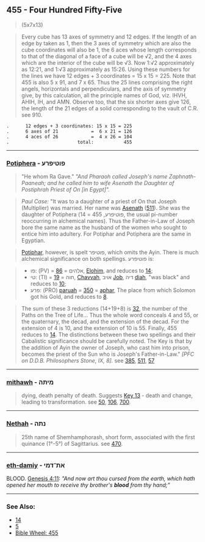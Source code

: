 ## 455 - Four Hundred Fifty-Five
> (5x7x13)

> Every cube has 13 axes of symmetry and 12 edges. If the length of an edge by taken as 1, then the 3 axes of symmetry which are also the cube coordinates will also be 1, the 6 aces whose length corresponds to that of the diagonal of a face of a cube will be √2, and the 4 axes which are the interior of the cube will be √3. Now 1:√2 approximately as 12:21, and 1:√3 approximately as 15:26. Using these numbers for the lines we have 12 edges + 3 coordinates = 15 x 15 = 225. Note that 455 is also 5 x 91, and 7 x 65. Thus the 25 lines comprising the right angels, horizontals and perpendiculars, and the axis of symmetry give, by this calculation, all the principle names of God, viz. IHVH, AHIH, IH, and AMN. Observe too, that the six shorter axes give 126, the length of the 21 edges of a solid corresponding to the vault of C.R. see 910.

    .      12 edges + 3 coordinates: 15 x 15 = 225
    .      6 axes of 21            =  6 x 21 = 126
    .      4 aces of 26            =  4 x 26 = 104
    .                         total:           455

---

### [Potiphera](/keys/PVTIPRO) - פוטיפרע
> "He whom Ra Gave." *"And Pharaoh called Joseph's name Zaphnath-Paaneah; and he called him to wife Asenath the Daughter of Postiphrah Priest of On [in Egypt]".*

> *Paul Case:* "It was to a daughter of a priest of On that Joseph (Multiplier) was married. Her name was [Asenath](/keys/ASNTh) ([511](511)). She was the daughter of Potiphera (פוטיפרע, 455 = 14, the usual pi-number reoccurring in alchemical names). Thus the Father-in-Law of Joseph bore the same name as the husband of the women who sought to entice him into adultery. For Potiphar and Potiphera are the same in Egyptian.

> [Potiphar](/keys/PVTIPR), however, is spelt פוטיפר, which omits the Ayin. There is much alchemical significance on both spellings. פוטיפרע is:

> - פו: (PV) = [86](86) = אלהים, [Elohim](/keys/ALHIM), and reduces to [14](14);
> - טי: (TI) = [19](19) = חוה, [Chavvah](/keys/), אויב [Job](/keys/AIVB), דיה [diah](/keys/DIH), "was black" and reduces to [10](10);
> - פרע: (PRO) [paruah](/keys/PRO) = [350](350) = [aphar](/keys/OPR), The place from which Solomon got his Gold, and reduces to [8](8).

> The sum of these 3 reductions (14+19+8) is [32](32), the number of the Paths on the Tree of Life... Thus the whole word conceals 4 and 55, or the quaternary, the decad, and the extension of the decad. For the extension of 4 is 10, and the extension of 10 is 55. Finally, 455 reduces to [14](14). The distinctions between these two spellings and their Cabalistic significance should be carefully noted. The Key is that by the addition of Ayin the owner of Joseph, who cast him into prison, becomes the priest of the Sun who is Joseph's Father-in-Law." *[PFC on D.D.B. Philosophers Stone, IX, 8].* see [385](385), [511](511), [57](57)

---

### [mithawh](/keys/MIThH) - מיתה
> dying, death penalty of death. Suggests [Key 13](13) - death and change, leading to transformation. see [50](50), [106](106), [700](700).

---

### [Nethah](/keys/NThH) - נתה
> 25th name of Shemhamphorash, short form, associated with the first quinance (1°-5°) of Sagittarius. see [470](470).

---

### [eth-damiy](/keys/ATh-DMI) - את־דמי
BLOOD. [Genesis 4:11](https://biblehub.com/genesis/4-11.htm): *"And now art thou cursed from the earth, which hath opened her mouth to receive thy brother's **blood** from thy hand;"*

---

### See Also:

- [14](14)
- [5](5)
- [Bible Wheel: 455](https://www.biblewheel.com//GR/GR_Database.php?SearchBy_Gematria=455)

